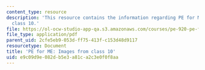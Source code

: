 ```yaml
---
content_type: resource
description: 'This resource contains the information regarding PE for ME: Images from
  class 10.'
file: https://ol-ocw-studio-app-qa.s3.amazonaws.com/courses/pe-920-pe-for-me-spring-2005/e9c09d9e082db5e3a81ca2c3e0f0f8aa_MITPE_920S05_10.pdf
file_type: application/pdf
parent_uid: 2cfe5eb9-053d-ff75-413f-c153d48d9117
resourcetype: Document
title: 'PE for ME: Images from class 10'
uid: e9c09d9e-082d-b5e3-a81c-a2c3e0f0f8aa
---
```

